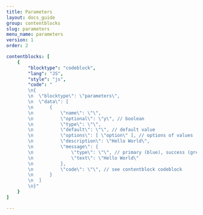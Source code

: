 ```yaml
---
title: Parameters
layout: docs_guide
group: contentblocks
slug: parameters
menu_name: parameters
version: 1
order: 2

contentblocks: [
	{
		"blocktype": "codeblock",
		"lang": "JS",
		"style": "js",
		"code": "
		\n{
		\n	\"blocktype\": \"parameters\",
		\n	\"data\": [
		\n		{
		\n			\"name\": \"\",
		\n			\"optional\": \"y\", // boolean
		\n			\"type\": \"\",
		\n			\"default\": \"\", // default value
		\n			\"options\": [ \"option\" ], // options of values
		\n			\"description\": \"Hello World\",
		\n			\"message\": {
		\n				\"type\": \"\", // primary (blue), success (green), info (lightblue), waring (yellow), danger (red)
		\n				\"text\": \"Hello World\"
		\n			},
		\n			\"code\": \"\", // see contentblock codeblock
		\n		}
		\n	]
		\n}"
	}
]

---
```

